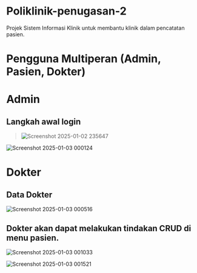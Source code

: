 ﻿# Poliklinik-penugasan-2


Projek Sistem Informasi Klinik untuk membantu klinik dalam pencatatan pasien.


# Pengguna Multiperan (Admin, Pasien, Dokter)

# Admin
## Langkah awal login
> ![Screenshot 2025-01-02 235647](https://github.com/user-attachments/assets/1d40801d-c123-49fc-8acf-4649eda32ea4)

![Screenshot 2025-01-03 000124](https://github.com/user-attachments/assets/a4ae776a-324d-4e9c-b6e0-2a49eaef8669)

# Dokter
## Data Dokter 
![Screenshot 2025-01-03 000516](https://github.com/user-attachments/assets/7c6612e9-e2cc-456f-bfbd-3e3550af2d87)

## Dokter akan dapat melakukan tindakan CRUD di menu **pasien**.
![Screenshot 2025-01-03 001033](https://github.com/user-attachments/assets/0fc1112c-0ac7-448f-b746-52d7c45f96eb)

![Screenshot 2025-01-03 001521](https://github.com/user-attachments/assets/4ae13b50-693e-4475-bc43-c856b83fca5a)



